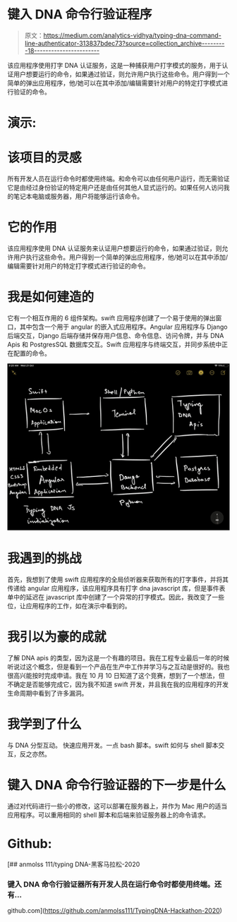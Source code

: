 # 键入 DNA 命令行验证程序

> 原文：<https://medium.com/analytics-vidhya/typing-dna-command-line-authenticator-313837bdec73?source=collection_archive---------18----------------------->

该应用程序使用打字 DNA 认证服务，这是一种捕获用户打字模式的服务，用于认证用户想要运行的命令，如果通过验证，则允许用户执行这些命令。用户得到一个简单的弹出应用程序，他/她可以在其中添加/编辑需要针对用户的特定打字模式进行验证的命令。

# 演示:

# 该项目的灵感

所有开发人员在运行命令时都使用终端。和命令可以由任何用户运行，而无需验证它是由经过身份验证的特定用户还是由任何其他人显式运行的。如果任何人访问我的笔记本电脑或服务器，用户将能够运行该命令。

# 它的作用

该应用程序使用 DNA 认证服务来认证用户想要运行的命令，如果通过验证，则允许用户执行这些命令。用户得到一个简单的弹出应用程序，他/她可以在其中添加/编辑需要针对用户的特定打字模式进行验证的命令。

# 我是如何建造的

它有一个相互作用的 6 组件架构。swift 应用程序创建了一个易于使用的弹出窗口，其中包含一个用于 angular 的嵌入式应用程序。Angular 应用程序与 Django 后端交互，Django 后端存储并保存用户信息、命令信息、访问令牌，并与 DNA Apis 和 PostgresSQL 数据库交互。Swift 应用程序与终端交互，并同步系统中正在配置的命令。

![](img/1c0fccfb8610ca684a4038a478dde8bf.png)

# 我遇到的挑战

首先，我想到了使用 swift 应用程序的全局侦听器来获取所有的打字事件，并将其传递给 angular 应用程序，该应用程序具有打字 dna javascript 库，但是事件表单中的延迟在 javascript 库中创建了一个异常的打字模式。因此，我改变了一些位，让应用程序的工作，如在演示中看到的。

# 我引以为豪的成就

了解 DNA apis 的类型，因为这是一个有趣的项目。我在工程专业最后一年的时候听说过这个概念，但是看到一个产品在生产中工作并学习与之互动是很好的。我也很高兴能按时完成申请。我在 10 月 10 日知道了这个竞赛，想到了一个想法，但不确定是否能够完成它，因为我不知道 swift 开发，并且我在我的应用程序的开发生命周期中看到了许多漏洞。

# 我学到了什么

与 DNA 分型互动。
快速应用开发。一点 bash 脚本。swift 如何与 shell 脚本交互，反之亦然。

# 键入 DNA 命令行验证器的下一步是什么

通过对代码进行一些小的修改，这可以部署在服务器上，并作为 Mac 用户的适当应用程序。可以重用相同的 shell 脚本和后端来验证服务器上的命令请求。

# Github:

[](https://github.com/anmolss111/TypingDNA-Hackathon-2020) [## anmolss 111/typing DNA-黑客马拉松-2020

### 键入 DNA 命令行验证器所有开发人员在运行命令时都使用终端。还有…

github.com](https://github.com/anmolss111/TypingDNA-Hackathon-2020)